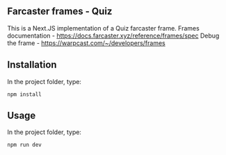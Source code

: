 
## Farcaster frames - Quiz

This is a Next.JS implementation of a Quiz farcaster frame.
Frames documentation - https://docs.farcaster.xyz/reference/frames/spec
Debug the frame - https://warpcast.com/~/developers/frames

## Installation

In the project folder, type:

```
npm install
```

## Usage

In the project folder, type:

```
npm run dev
```


